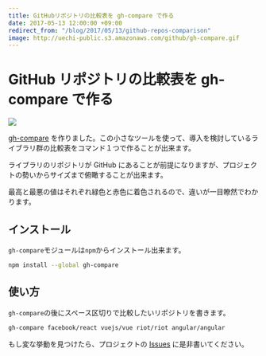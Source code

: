 ```yaml
---
title: GitHubリポジトリの比較表を gh-compare で作る
date: 2017-05-13 12:00:00 +09:00
redirect_from: "/blog/2017/05/13/github-repos-comparison"
image: http://uechi-public.s3.amazonaws.com/github/gh-compare.gif
---
```


# GitHub リポジトリの比較表を gh-compare で作る

![](http://uechi-public.s3.amazonaws.com/github/gh-compare.gif)

[gh-compare](https://github.com/uetchy/gh-compare) を作りました。この小さなツールを使って、導入を検討しているライブラリ群の比較表をコマンド１つで作ることが出来ます。

ライブラリのリポジトリが GitHub にあることが前提になりますが、プロジェクトの勢いからサイズまで俯瞰することが出来ます。

最高と最悪の値はそれぞれ緑色と赤色に着色されるので、違いが一目瞭然でわかります。

## インストール

`gh-compare`モジュールは`npm`からインストール出来ます。

```bash
npm install --global gh-compare
```

## 使い方

`gh-compare`の後にスペース区切りで比較したいリポジトリを書きます。

```bash
gh-compare facebook/react vuejs/vue riot/riot angular/angular
```

もし変な挙動を見つけたら、プロジェクトの [Issues](https://github.com/uetchy/gh-compare/issues/new) に是非書いてください。
